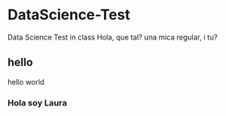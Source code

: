 # DataScience-Test
Data Science Test in class
Hola, que tal?
una mica regular, i tu?
## hello
hello world

### Hola soy Laura